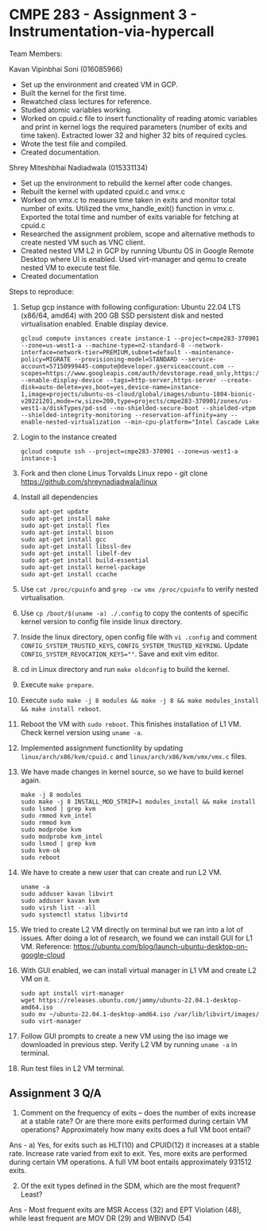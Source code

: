 # CMPE 283 - Assignment 3 - Instrumentation-via-hypercall
 
Team Members:

Kavan Vipinbhai Soni (016085966)
- Set up the environment and created VM in GCP.
- Built the kernel for the first time.
- Rewatched class lectures for reference.
- Studied atomic variables working.
- Worked on cpuid.c file to insert functionality of reading atomic variables and print in kernel logs the required parameters (number of exits and time taken). Extracted lower 32 and higher 32 bits of required cycles. 
- Wrote the test file and compiled.
- Created documentation.

Shrey Miteshbhai Nadiadwala (015331134)
- Set up the environment to rebuild the kernel after code changes.
- Rebuilt the kernel with updated cpuid.c and vmx.c
- Worked on vmx.c to measure time taken in exits and monitor total number of exits. Utilized the vmx_handle_exit() function in vmx.c. Exported the total time and number of exits variable for fetching at cpuid.c
- Researched the assignment problem, scope and alternative methods to create nested VM such as VNC client.
- Created nested VM L2 in GCP by running Ubuntu OS in Google Remote Desktop where UI is enabled. Used virt-manager and qemu to create nested VM to execute test file. 
- Created documentation

Steps to reproduce:

1. Setup gcp instance with following configuration:
    Ubuntu 22.04 LTS (x86/64, amd64) with 200 GB SSD persistent disk and nested virtualisation enabled. Enable display device.
    ```
    gcloud compute instances create instance-1 --project=cmpe283-370901 --zone=us-west1-a --machine-type=n2-standard-8 --network-interface=network-tier=PREMIUM,subnet=default --maintenance-policy=MIGRATE --provisioning-model=STANDARD --service-account=57150999445-compute@developer.gserviceaccount.com --scopes=https://www.googleapis.com/auth/devstorage.read_only,https://www.googleapis.com/auth/logging.write,https://www.googleapis.com/auth/monitoring.write,https://www.googleapis.com/auth/servicecontrol,https://www.googleapis.com/auth/service.management.readonly,https://www.googleapis.com/auth/trace.append --enable-display-device --tags=http-server,https-server --create-disk=auto-delete=yes,boot=yes,device-name=instance-1,image=projects/ubuntu-os-cloud/global/images/ubuntu-1804-bionic-v20221201,mode=rw,size=200,type=projects/cmpe283-370901/zones/us-west1-a/diskTypes/pd-ssd --no-shielded-secure-boot --shielded-vtpm --shielded-integrity-monitoring --reservation-affinity=any --enable-nested-virtualization --min-cpu-platform="Intel Cascade Lake
    ```
2. Login to the instance created
    ```
    gcloud compute ssh --project=cmpe283-370901 --zone=us-west1-a instance-1
    ```

3. Fork and then clone Linus Torvalds Linux repo - git clone https://github.com/shreynadiadwala/linux

4. Install all dependencies
    ```
    sudo apt-get update
    sudo apt-get install make
    sudo apt-get install flex
    sudo apt-get install bison
    sudo apt-get install gcc
    sudo apt-get install libssl-dev
    sudo apt-get install libelf-dev
    sudo apt-get install build-essential
    sudo apt-get install kernel-package
    sudo apt-get install ccache 
    ```
5. Use ```cat /proc/cpuinfo``` and ```grep -cw vmx /proc/cpuinfo``` to verify nested virtualisation.

6. Use ```cp /boot/$(uname -a) ./.config``` to copy the contents of specific kernel version to config file inside linux directory.

7. Inside the linux directory, open config file with ```vi .config``` and comment ```CONFIG_SYSTEM_TRUSTED_KEYS```, ```CONFIG_SYSTEM_TRUSTED_KEYRING```. Update ```CONFIG_SYSTEM_REVOCATION_KEYS=""```. Save and exit vim editor.

8. cd in Linux directory and run ```make oldconfig``` to build the kernel.

9. Execute ```make prepare```.  

10. Execute ```sudo make -j 8 modules && make -j 8 && make modules_install && make install reboot```.

11. Reboot the VM with ```sudo reboot```. This finishes installation of L1 VM. Check kernel version using ```uname -a```.

12. Implemented assignment functionlity by updating ```linux/arch/x86/kvm/cpuid.c``` and ```linux/arch/x86/kvm/vmx/vmx.c``` files.

13. We have made changes in kernel source, so we have to build kernel again.
    ```
    make -j 8 modules
    sudo make -j 8 INSTALL_MOD_STRIP=1 modules_install && make install
    sudo lsmod | grep kvm
    sudo rmmod kvm_intel
    sudo rmmod kvm
    sudo modprobe kvm
    sudo modprobe kvm_intel
    sudo lsmod | grep kvm
    sudo kvm-ok
    sudo reboot
    ```

14. We have to create a new user that can create and run L2 VM.
    ```
    uname -a
    sudo adduser kavan libvirt
    sudo adduser kavan kvm
    sudo virsh list --all
    sudo systemctl status libvirtd       
    ```

15. We tried to create L2 VM directly on terminal but we ran into a lot of issues. After doing a lot of research, we found we can install GUI for L1 VM. Reference: https://ubuntu.com/blog/launch-ubuntu-desktop-on-google-cloud

16. With GUI enabled, we can install virtual manager in L1 VM and create L2 VM on it.
    ```
    sudo apt install virt-manager
    wget https://releases.ubuntu.com/jammy/ubuntu-22.04.1-desktop-amd64.iso
    sudo mv ~/ubuntu-22.04.1-desktop-amd64.iso /var/lib/libvirt/images/
    sudo virt-manager
    ```

17. Follow GUI prompts to create a new VM using the iso image we downloaded in previous step. Verify L2 VM by running ```uname -a``` in terminal.

18. Run test files in L2 VM terminal.

## Assignment 3 Q/A

1. Comment on the frequency of exits – does the number of exits increase at a stable rate? Or are there 
more exits performed during certain VM operations? Approximately how many exits does a full VM 
boot entail? 

Ans - a) Yes, for exits such as HLT(10) and CPUID(12) it increases at a stable rate. Increase rate varied from exit to exit. Yes, more exits are performed during certain VM operations. A full VM boot entails approximately 931512 exits.
     
   
2. Of the exit types defined in the SDM, which are the most frequent? Least?

Ans - Most frequent exits are MSR Access (32) and EPT Violation (48), while least frequent are MOV DR (29) and WBINVD (54)
